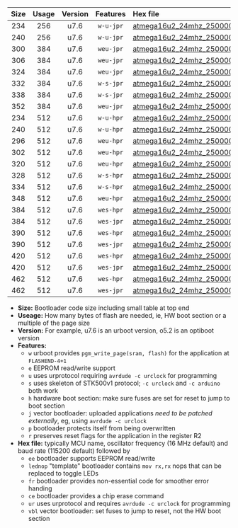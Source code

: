 |Size|Usage|Version|Features|Hex file|
|:-:|:-:|:-:|:-:|:--|
|234|256|u7.6|`w-u-jpr`|[atmega16u2_24mhz_250000bps_ur_vbl.hex](https://raw.githubusercontent.com/stefanrueger/urboot/main//atmega16u2_24mhz_250000bps_ur_vbl.hex)|
|240|256|u7.6|`w-u-jpr`|[atmega16u2_24mhz_250000bps_lednop_ur_vbl.hex](https://raw.githubusercontent.com/stefanrueger/urboot/main//atmega16u2_24mhz_250000bps_lednop_ur_vbl.hex)|
|300|384|u7.6|`weu-jpr`|[atmega16u2_24mhz_250000bps_ee_ur_vbl.hex](https://raw.githubusercontent.com/stefanrueger/urboot/main//atmega16u2_24mhz_250000bps_ee_ur_vbl.hex)|
|306|384|u7.6|`weu-jpr`|[atmega16u2_24mhz_250000bps_ee_lednop_ur_vbl.hex](https://raw.githubusercontent.com/stefanrueger/urboot/main//atmega16u2_24mhz_250000bps_ee_lednop_ur_vbl.hex)|
|324|384|u7.6|`weu-jpr`|[atmega16u2_24mhz_250000bps_ee_lednop_fr_ur_vbl.hex](https://raw.githubusercontent.com/stefanrueger/urboot/main//atmega16u2_24mhz_250000bps_ee_lednop_fr_ur_vbl.hex)|
|332|384|u7.6|`w-s-jpr`|[atmega16u2_24mhz_250000bps_vbl.hex](https://raw.githubusercontent.com/stefanrueger/urboot/main//atmega16u2_24mhz_250000bps_vbl.hex)|
|338|384|u7.6|`w-s-jpr`|[atmega16u2_24mhz_250000bps_lednop_vbl.hex](https://raw.githubusercontent.com/stefanrueger/urboot/main//atmega16u2_24mhz_250000bps_lednop_vbl.hex)|
|352|384|u7.6|`weu-jpr`|[atmega16u2_24mhz_250000bps_ee_lednop_fr_ce_ur_vbl.hex](https://raw.githubusercontent.com/stefanrueger/urboot/main//atmega16u2_24mhz_250000bps_ee_lednop_fr_ce_ur_vbl.hex)|
|234|512|u7.6|`w-u-hpr`|[atmega16u2_24mhz_250000bps_ur.hex](https://raw.githubusercontent.com/stefanrueger/urboot/main//atmega16u2_24mhz_250000bps_ur.hex)|
|240|512|u7.6|`w-u-hpr`|[atmega16u2_24mhz_250000bps_lednop_ur.hex](https://raw.githubusercontent.com/stefanrueger/urboot/main//atmega16u2_24mhz_250000bps_lednop_ur.hex)|
|296|512|u7.6|`weu-hpr`|[atmega16u2_24mhz_250000bps_ee_ur.hex](https://raw.githubusercontent.com/stefanrueger/urboot/main//atmega16u2_24mhz_250000bps_ee_ur.hex)|
|302|512|u7.6|`weu-hpr`|[atmega16u2_24mhz_250000bps_ee_lednop_ur.hex](https://raw.githubusercontent.com/stefanrueger/urboot/main//atmega16u2_24mhz_250000bps_ee_lednop_ur.hex)|
|320|512|u7.6|`weu-hpr`|[atmega16u2_24mhz_250000bps_ee_lednop_fr_ur.hex](https://raw.githubusercontent.com/stefanrueger/urboot/main//atmega16u2_24mhz_250000bps_ee_lednop_fr_ur.hex)|
|328|512|u7.6|`w-s-hpr`|[atmega16u2_24mhz_250000bps.hex](https://raw.githubusercontent.com/stefanrueger/urboot/main//atmega16u2_24mhz_250000bps.hex)|
|334|512|u7.6|`w-s-hpr`|[atmega16u2_24mhz_250000bps_lednop.hex](https://raw.githubusercontent.com/stefanrueger/urboot/main//atmega16u2_24mhz_250000bps_lednop.hex)|
|348|512|u7.6|`weu-hpr`|[atmega16u2_24mhz_250000bps_ee_lednop_fr_ce_ur.hex](https://raw.githubusercontent.com/stefanrueger/urboot/main//atmega16u2_24mhz_250000bps_ee_lednop_fr_ce_ur.hex)|
|384|512|u7.6|`wes-hpr`|[atmega16u2_24mhz_250000bps_ee.hex](https://raw.githubusercontent.com/stefanrueger/urboot/main//atmega16u2_24mhz_250000bps_ee.hex)|
|384|512|u7.6|`wes-jpr`|[atmega16u2_24mhz_250000bps_ee_vbl.hex](https://raw.githubusercontent.com/stefanrueger/urboot/main//atmega16u2_24mhz_250000bps_ee_vbl.hex)|
|390|512|u7.6|`wes-hpr`|[atmega16u2_24mhz_250000bps_ee_lednop.hex](https://raw.githubusercontent.com/stefanrueger/urboot/main//atmega16u2_24mhz_250000bps_ee_lednop.hex)|
|390|512|u7.6|`wes-jpr`|[atmega16u2_24mhz_250000bps_ee_lednop_vbl.hex](https://raw.githubusercontent.com/stefanrueger/urboot/main//atmega16u2_24mhz_250000bps_ee_lednop_vbl.hex)|
|420|512|u7.6|`wes-hpr`|[atmega16u2_24mhz_250000bps_ee_lednop_fr.hex](https://raw.githubusercontent.com/stefanrueger/urboot/main//atmega16u2_24mhz_250000bps_ee_lednop_fr.hex)|
|420|512|u7.6|`wes-jpr`|[atmega16u2_24mhz_250000bps_ee_lednop_fr_vbl.hex](https://raw.githubusercontent.com/stefanrueger/urboot/main//atmega16u2_24mhz_250000bps_ee_lednop_fr_vbl.hex)|
|462|512|u7.6|`wes-hpr`|[atmega16u2_24mhz_250000bps_ee_lednop_fr_ce.hex](https://raw.githubusercontent.com/stefanrueger/urboot/main//atmega16u2_24mhz_250000bps_ee_lednop_fr_ce.hex)|
|462|512|u7.6|`wes-jpr`|[atmega16u2_24mhz_250000bps_ee_lednop_fr_ce_vbl.hex](https://raw.githubusercontent.com/stefanrueger/urboot/main//atmega16u2_24mhz_250000bps_ee_lednop_fr_ce_vbl.hex)|

- **Size:** Bootloader code size including small table at top end
- **Useage:** How many bytes of flash are needed, ie, HW boot section or a multiple of the page size
- **Version:** For example, u7.6 is an urboot version, o5.2 is an optiboot version
- **Features:**
  + `w` urboot provides `pgm_write_page(sram, flash)` for the application at `FLASHEND-4+1`
  + `e` EEPROM read/write support
  + `u` uses urprotocol requiring `avrdude -c urclock` for programming
  + `s` uses skeleton of STK500v1 protocol; `-c urclock` and `-c arduino` both work
  + `h` hardware boot section: make sure fuses are set for reset to jump to boot section
  + `j` vector bootloader: uploaded applications *need to be patched externally*, eg, using `avrdude -c urclock`
  + `p` bootloader protects itself from being overwritten
  + `r` preserves reset flags for the application in the register R2
- **Hex file:** typically MCU name, oscillator frequency (16 MHz default) and baud rate (115200 default) followed by
  + `ee` bootloader supports EEPROM read/write
  + `lednop` "template" bootloader contains `mov rx,rx` nops that can be replaced to toggle LEDs
  + `fr` bootloader provides non-essential code for smoother error handing
  + `ce` bootloader provides a chip erase command
  + `ur` uses urprotocol and requires `avrdude -c urclock` for programming
  + `vbl` vector bootloader: set fuses to jump to reset, not the HW boot section
